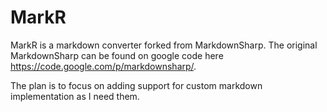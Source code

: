 # MarkR

MarkR is a markdown converter forked from MarkdownSharp. The original MarkdownSharp can be found on google code here https://code.google.com/p/markdownsharp/.

The plan is to focus on adding support for custom markdown implementation as I need them.
